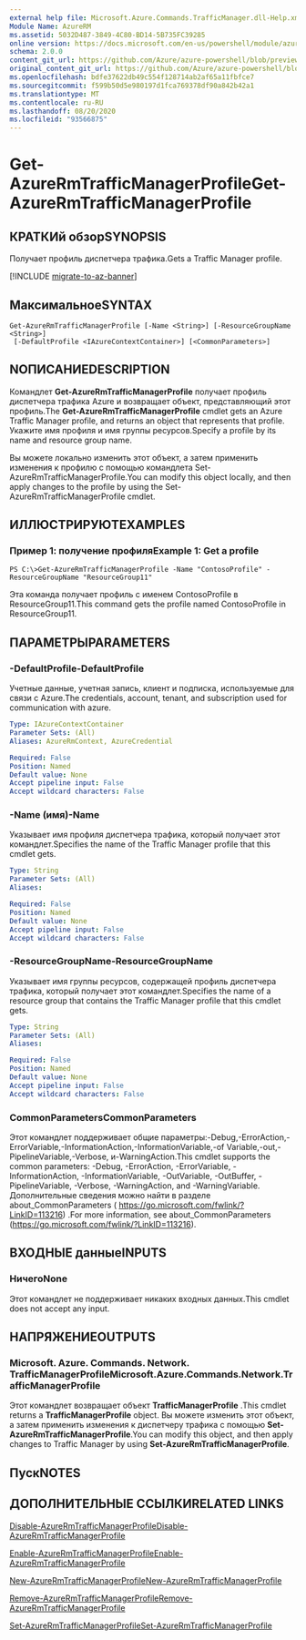 ```yaml
---
external help file: Microsoft.Azure.Commands.TrafficManager.dll-Help.xml
Module Name: AzureRM
ms.assetid: 5032D487-3849-4C80-BD14-5B735FC39285
online version: https://docs.microsoft.com/en-us/powershell/module/azurerm.trafficmanager/get-azurermtrafficmanagerprofile
schema: 2.0.0
content_git_url: https://github.com/Azure/azure-powershell/blob/preview/src/ResourceManager/TrafficManager/Commands.TrafficManager2/help/Get-AzureRmTrafficManagerProfile.md
original_content_git_url: https://github.com/Azure/azure-powershell/blob/preview/src/ResourceManager/TrafficManager/Commands.TrafficManager2/help/Get-AzureRmTrafficManagerProfile.md
ms.openlocfilehash: bdfe37622db49c554f128714ab2af65a11fbfce7
ms.sourcegitcommit: f599b50d5e980197d1fca769378df90a842b42a1
ms.translationtype: MT
ms.contentlocale: ru-RU
ms.lasthandoff: 08/20/2020
ms.locfileid: "93566875"
---
```

# <span data-ttu-id="28191-101">Get-AzureRmTrafficManagerProfile</span><span class="sxs-lookup"><span data-stu-id="28191-101">Get-AzureRmTrafficManagerProfile</span></span>

## <span data-ttu-id="28191-102">КРАТКИй обзор</span><span class="sxs-lookup"><span data-stu-id="28191-102">SYNOPSIS</span></span>
<span data-ttu-id="28191-103">Получает профиль диспетчера трафика.</span><span class="sxs-lookup"><span data-stu-id="28191-103">Gets a Traffic Manager profile.</span></span>

[!INCLUDE [migrate-to-az-banner](../../includes/migrate-to-az-banner.md)]

## <span data-ttu-id="28191-104">Максимальное</span><span class="sxs-lookup"><span data-stu-id="28191-104">SYNTAX</span></span>

```
Get-AzureRmTrafficManagerProfile [-Name <String>] [-ResourceGroupName <String>]
 [-DefaultProfile <IAzureContextContainer>] [<CommonParameters>]
```

## <span data-ttu-id="28191-105">NОПИСАНИЕ</span><span class="sxs-lookup"><span data-stu-id="28191-105">DESCRIPTION</span></span>
<span data-ttu-id="28191-106">Командлет **Get-AzureRmTrafficManagerProfile** получает профиль диспетчера трафика Azure и возвращает объект, представляющий этот профиль.</span><span class="sxs-lookup"><span data-stu-id="28191-106">The **Get-AzureRmTrafficManagerProfile** cmdlet gets an Azure Traffic Manager profile, and returns an object that represents that profile.</span></span>
<span data-ttu-id="28191-107">Укажите имя профиля и имя группы ресурсов.</span><span class="sxs-lookup"><span data-stu-id="28191-107">Specify a profile by its name and resource group name.</span></span>

<span data-ttu-id="28191-108">Вы можете локально изменить этот объект, а затем применить изменения к профилю с помощью командлета Set-AzureRmTrafficManagerProfile.</span><span class="sxs-lookup"><span data-stu-id="28191-108">You can modify this object locally, and then apply changes to the profile by using the Set-AzureRmTrafficManagerProfile cmdlet.</span></span>

## <span data-ttu-id="28191-109">ИЛЛЮСТРИРУЮТ</span><span class="sxs-lookup"><span data-stu-id="28191-109">EXAMPLES</span></span>

### <span data-ttu-id="28191-110">Пример 1: получение профиля</span><span class="sxs-lookup"><span data-stu-id="28191-110">Example 1: Get a profile</span></span>
```
PS C:\>Get-AzureRmTrafficManagerProfile -Name "ContosoProfile" -ResourceGroupName "ResourceGroup11"
```

<span data-ttu-id="28191-111">Эта команда получает профиль с именем ContosoProfile в ResourceGroup11.</span><span class="sxs-lookup"><span data-stu-id="28191-111">This command gets the profile named ContosoProfile in ResourceGroup11.</span></span>

## <span data-ttu-id="28191-112">ПАРАМЕТРЫ</span><span class="sxs-lookup"><span data-stu-id="28191-112">PARAMETERS</span></span>

### <span data-ttu-id="28191-113">-DefaultProfile</span><span class="sxs-lookup"><span data-stu-id="28191-113">-DefaultProfile</span></span>
<span data-ttu-id="28191-114">Учетные данные, учетная запись, клиент и подписка, используемые для связи с Azure.</span><span class="sxs-lookup"><span data-stu-id="28191-114">The credentials, account, tenant, and subscription used for communication with azure.</span></span>

```yaml
Type: IAzureContextContainer
Parameter Sets: (All)
Aliases: AzureRmContext, AzureCredential

Required: False
Position: Named
Default value: None
Accept pipeline input: False
Accept wildcard characters: False
```

### <span data-ttu-id="28191-115">-Name (имя)</span><span class="sxs-lookup"><span data-stu-id="28191-115">-Name</span></span>
<span data-ttu-id="28191-116">Указывает имя профиля диспетчера трафика, который получает этот командлет.</span><span class="sxs-lookup"><span data-stu-id="28191-116">Specifies the name of the Traffic Manager profile that this cmdlet gets.</span></span>

```yaml
Type: String
Parameter Sets: (All)
Aliases: 

Required: False
Position: Named
Default value: None
Accept pipeline input: False
Accept wildcard characters: False
```

### <span data-ttu-id="28191-117">-ResourceGroupName</span><span class="sxs-lookup"><span data-stu-id="28191-117">-ResourceGroupName</span></span>
<span data-ttu-id="28191-118">Указывает имя группы ресурсов, содержащей профиль диспетчера трафика, который получает этот командлет.</span><span class="sxs-lookup"><span data-stu-id="28191-118">Specifies the name of a resource group that contains the Traffic Manager profile that this cmdlet gets.</span></span>

```yaml
Type: String
Parameter Sets: (All)
Aliases: 

Required: False
Position: Named
Default value: None
Accept pipeline input: False
Accept wildcard characters: False
```

### <span data-ttu-id="28191-119">CommonParameters</span><span class="sxs-lookup"><span data-stu-id="28191-119">CommonParameters</span></span>
<span data-ttu-id="28191-120">Этот командлет поддерживает общие параметры:-Debug,-ErrorAction,-ErrorVariable,-InformationAction,-InformationVariable,-of Variable,-out,-PipelineVariable,-Verbose, и-WarningAction.</span><span class="sxs-lookup"><span data-stu-id="28191-120">This cmdlet supports the common parameters: -Debug, -ErrorAction, -ErrorVariable, -InformationAction, -InformationVariable, -OutVariable, -OutBuffer, -PipelineVariable, -Verbose, -WarningAction, and -WarningVariable.</span></span> <span data-ttu-id="28191-121">Дополнительные сведения можно найти в разделе about_CommonParameters ( https://go.microsoft.com/fwlink/?LinkID=113216) .</span><span class="sxs-lookup"><span data-stu-id="28191-121">For more information, see about_CommonParameters (https://go.microsoft.com/fwlink/?LinkID=113216).</span></span>

## <span data-ttu-id="28191-122">ВХОДНЫЕ данные</span><span class="sxs-lookup"><span data-stu-id="28191-122">INPUTS</span></span>

### <span data-ttu-id="28191-123">Ничего</span><span class="sxs-lookup"><span data-stu-id="28191-123">None</span></span>
<span data-ttu-id="28191-124">Этот командлет не поддерживает никаких входных данных.</span><span class="sxs-lookup"><span data-stu-id="28191-124">This cmdlet does not accept any input.</span></span>

## <span data-ttu-id="28191-125">НАПРЯЖЕНИЕ</span><span class="sxs-lookup"><span data-stu-id="28191-125">OUTPUTS</span></span>

### <span data-ttu-id="28191-126">Microsoft. Azure. Commands. Network. TrafficManagerProfile</span><span class="sxs-lookup"><span data-stu-id="28191-126">Microsoft.Azure.Commands.Network.TrafficManagerProfile</span></span>
<span data-ttu-id="28191-127">Этот командлет возвращает объект **TrafficManagerProfile** .</span><span class="sxs-lookup"><span data-stu-id="28191-127">This cmdlet returns a **TrafficManagerProfile** object.</span></span>
<span data-ttu-id="28191-128">Вы можете изменить этот объект, а затем применить изменения к диспетчеру трафика с помощью **Set-AzureRmTrafficManagerProfile**.</span><span class="sxs-lookup"><span data-stu-id="28191-128">You can modify this object, and then apply changes to Traffic Manager by using **Set-AzureRmTrafficManagerProfile**.</span></span>

## <span data-ttu-id="28191-129">Пуск</span><span class="sxs-lookup"><span data-stu-id="28191-129">NOTES</span></span>

## <span data-ttu-id="28191-130">ДОПОЛНИТЕЛЬНЫЕ ССЫЛКИ</span><span class="sxs-lookup"><span data-stu-id="28191-130">RELATED LINKS</span></span>

[<span data-ttu-id="28191-131">Disable-AzureRmTrafficManagerProfile</span><span class="sxs-lookup"><span data-stu-id="28191-131">Disable-AzureRmTrafficManagerProfile</span></span>](./Disable-AzureRmTrafficManagerProfile.md)

[<span data-ttu-id="28191-132">Enable-AzureRmTrafficManagerProfile</span><span class="sxs-lookup"><span data-stu-id="28191-132">Enable-AzureRmTrafficManagerProfile</span></span>](./Enable-AzureRmTrafficManagerProfile.md)

[<span data-ttu-id="28191-133">New-AzureRmTrafficManagerProfile</span><span class="sxs-lookup"><span data-stu-id="28191-133">New-AzureRmTrafficManagerProfile</span></span>](./New-AzureRmTrafficManagerProfile.md)

[<span data-ttu-id="28191-134">Remove-AzureRmTrafficManagerProfile</span><span class="sxs-lookup"><span data-stu-id="28191-134">Remove-AzureRmTrafficManagerProfile</span></span>](./Remove-AzureRmTrafficManagerProfile.md)

[<span data-ttu-id="28191-135">Set-AzureRmTrafficManagerProfile</span><span class="sxs-lookup"><span data-stu-id="28191-135">Set-AzureRmTrafficManagerProfile</span></span>](./Set-AzureRmTrafficManagerProfile.md)


